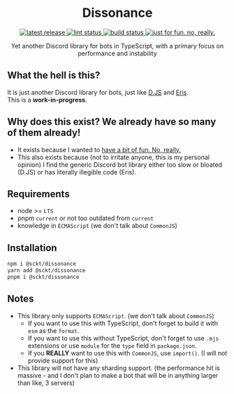 <p>
  <h1 align="center">Dissonance</h1>
</p>

<p align="center">
  <a href="https://github.com/Socketlike/Dissonance/releases/latest">
    <img alt="latest release" src="https://img.shields.io/github/v/release/Socketlike/Dissonance?label=version&sort=semver">
  </a>
  <a href="https://github.com/Socketlike/Dissonance/actions/workflows/lint.yml">
    <img alt="lint status" src="https://img.shields.io/github/actions/workflow/status/Socketlike/Dissonance/lint.yml?label=lint">
  </a>
  <a href="https://github.com/Socketlike/Dissonance/actions/workflows/release.yml">
    <img alt="build status" src="https://img.shields.io/github/actions/workflow/status/Socketlike/Dissonance/release.yml?label=build">
  </a>
  <a href="https://justforfunnoreally.dev">
    <img alt="just for fun. no, really." src="https://img.shields.io/badge/justforfunnoreally-dev-9ff">
  </a>
</p>

<p align="center">Yet another Discord library for bots in TypeScript, with a primary focus on performance and instability</p>

## What the hell is this?

It is just another Discord library for bots, just like [D.JS](https://discord.js.org) and
[Eris](https://abal.moe/eris).  
This is a **work-in-progress**.

## Why does this exist? We already have so many of them already!

- It exists because I wanted to [have a bit of fun. No, really.](https://justforfunnoreally.dev)
- This also exists because (not to irritate anyone, this is my personal opinion) I find the generic
  Discord bot library either too slow or bloated (D.JS) or has literally illegible code (Eris).

## Requirements

- node >= `LTS`
- pnpm `current` or not too outdated from `current`
- knowledge in `ECMAScript` (we don't talk about `CommonJS`)

## Installation

```bash
npm i @sckt/dissonance
yarn add @sckt/dissonance
pnpm i @sckt/dissonance
```

## Notes

- This library only supports `ECMAScript`. (we don't talk about `CommonJS`)
  - If you want to use this with TypeScript, don't forget to build it with `esm` as the `format`.
  - If you want to use this without TypeScript, don't forget to use `.mjs` extensions or use
    `module` for the `type` field in `package.json`.
  - If you **REALLY** want to use this with `CommonJS`, use `import()`. (I will not provide support
    for this)
- This library will not have any sharding support. (the performance hit is massive - and I don't
  plan to make a bot that will be in anything larger than like, 3 servers)
